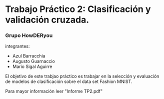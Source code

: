 # Trabajo Práctico 2: Clasificación y validación cruzada.
### Grupo HowDERyou
 integrantes:
  - Azul Barracchia
  - Augusto Guarnaccio
  - Mario Sigal Aguirre

El objetivo de este trabjao práctico es trabajar en la selección y evaluación de modelos de clasificación sobre el data set Fashion MNIST.

Para mayor información leer "Informe TP2.pdf"
